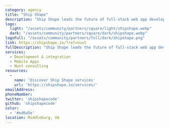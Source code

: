 ```yaml
---
category: agency
title: "Ship Shape"
description: "Ship Shape leads the future of full-stack web app development. Our clients work with us because they are a one-stop boutique firm with over 25+ years combined experience - from full-stack engineering, to front-end to back-end design and more."
logo:
  light: "/assets/community/partners/square/light/shipshape.webp"
  dark: "/assets/community/partners/square/dark/shipshape.webp"
logoFull: "/assets/community/partners/full/dark/shipshape.png"
link: https://shipshape.io/?ref=nuxt
fullDescription: "Ship Shape leads the future of full-stack web app development. Our clients work with us because we are a one-stop boutique firm with over 25+ years combined experience - from full-stack engineering, to front-end to back-end design and more. When you bring your idea to us, it's smooth sailing."
services:
  - Development & integration
  - Mobile Apps
  - Nuxt consulting
resources:
  -
    name: 'Discover Ship Shape services'
    url: 'https://shipshape.io/services/'
emailAddress:
phoneNumber:
twitter: 'shipshapecode'
github: 'shipshapecode'
color:
  - '#ed6a5e'
location: Middleburg, VA
---
```

